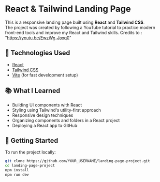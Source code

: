 # React & Tailwind Landing Page

This is a responsive landing page built using **React** and **Tailwind CSS**.  
The project was created by following a YouTube tutorial to practice modern front-end tools and improve my React and Tailwind skills.
Credits to : "https://youtu.be/EwzWg-Joxq0"

## 🔧 Technologies Used

- [React](https://reactjs.org/)
- [Tailwind CSS](https://tailwindcss.com/)
- [Vite](https://vitejs.dev/) (for fast development setup)

## 📚 What I Learned

- Building UI components with React
- Styling using Tailwind's utility-first approach
- Responsive design techniques
- Organizing components and folders in a React project
- Deploying a React app to GitHub


## 🚀 Getting Started

To run the project locally:

```bash
git clone https://github.com/YOUR_USERNAME/landing-page-project.git
cd landing-page-project
npm install
npm run dev
